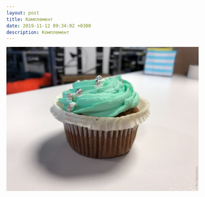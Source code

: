 ```yaml
---
layout: post
title: Комплемент
date: 2019-11-12 09:34:02 +0300
description: Комплемент
---
```


<img src="/assets/images/2019/11/2019-11-12_09-34-02_IMG_2664_web.jpg" class="img-fluid mx-auto d-block" alt="Комплемент" />
